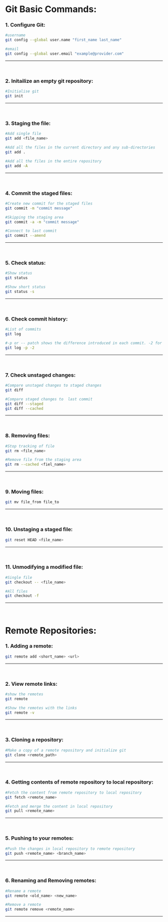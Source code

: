 # Git Basic Commands:

### 1. Configure Git:

```bash
#username
git config --global user.name "first_name last_name"

#email
git config --global user.email "example@provider.com"
```

<hr/><br/>

### 2. Initailize an empty git repository:

```bash
#Initialise git
git init
```

<hr/><br/>

### 3. Staging the file:

```bash
#Add single file
git add <file_name>

#Add all the files in the current directory and any sub-directories
git add .

#Add all the files in the entire repository
git add -A
```

<hr/><br/>

### 4. Commit the staged files:

```bash
#Create new commit for the staged files
git commit -m "commit message"

#Skipping the staging area
git commit -a -m "commit message"

#Connect to last commit
git commit --amend
```

<hr/><br/>

### 5. Check status:

```bash
#Show status
git status

#Show short status
git status -s
```

<hr/><br/>

### 6. Check commit history:

```bash
#List of commits
git log

#-p or -- patch shows the difference introduced in each commit. -2 for 2 log entries
git log -p -2
```

<hr/><br/>

### 7. Check unstaged changes:

```bash
#Compare unstaged changes to staged changes
git diff

#Compare staged changes to  last commit
git diff --staged
git diff --cached
```

<hr/><br/>

### 8. Removing files:

```bash
#Stop tracking of file
git rm <file_name>

#Remove file from the staging area
git rm --cached <fiel_name>
```

<hr/><br/>

### 9. Moving files:

```bash
git mv file_from file_to
```

<hr/><br/>

### 10. Unstaging a staged file:

```bash
git reset HEAD <file_name>
```

<hr/><br/>

### 11. Unmodifying a modified file:

```bash
#Single file
git checkout -- <file_name>

#All files
git checkout -f
```

<hr/><br/>

# Remote Repositories:

### 1. Adding a remote:

```bash
git remote add <short_name> <url>
```

<hr/><br/>

### 2. View remote links:

```bash
#show the remotes
git remote

#Show the remotes with the links
git remote -v
```

<hr/><br/>

### 3. Cloning a repository:

```bash
#Make a copy of a remote repository and initialize git
git clone <remote_path>
```

<hr/><br/>

### 4. Getting contents of remote repository to local repository:

```bash
#Fetch the content from remote repository to local repository
git fetch <remote_name>

#Fetch and merge the content in local repository
git pull <remote_name>
```

<hr/><br/>

### 5. Pushing to your remotes:

```bash
#Push the changes in local repository to remote repository
git push <remote_name> <branch_name>
```

<hr/><br/>

### 6. Renaming and Removing remotes:

```bash
#Rename a remote
git remote <old_name> <new_name>

#Remove a remote
git remote remove <remote_name>
```

<hr/><br/>
